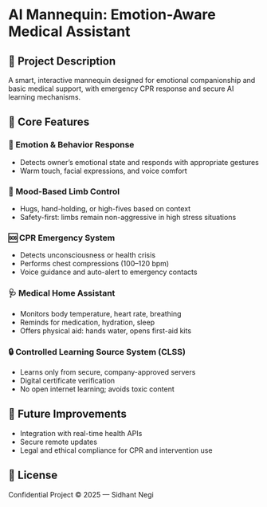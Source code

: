 # AI Mannequin: Emotion-Aware Medical Assistant

## 🤖 Project Description
A smart, interactive mannequin designed for emotional companionship and basic medical support, with emergency CPR response and secure AI learning mechanisms.

## 🔧 Core Features

### 🧠 Emotion & Behavior Response
- Detects owner’s emotional state and responds with appropriate gestures
- Warm touch, facial expressions, and voice comfort

### 🦾 Mood-Based Limb Control
- Hugs, hand-holding, or high-fives based on context
- Safety-first: limbs remain non-aggressive in high stress situations

### 🆘 CPR Emergency System
- Detects unconsciousness or health crisis
- Performs chest compressions (100–120 bpm)
- Voice guidance and auto-alert to emergency contacts

### 🩺 Medical Home Assistant
- Monitors body temperature, heart rate, breathing
- Reminds for medication, hydration, sleep
- Offers physical aid: hands water, opens first-aid kits

### 🔒 Controlled Learning Source System (CLSS)
- Learns only from secure, company-approved servers
- Digital certificate verification
- No open internet learning; avoids toxic content

## 🧪 Future Improvements
- Integration with real-time health APIs
- Secure remote updates
- Legal and ethical compliance for CPR and intervention use

## 🧾 License
Confidential Project © 2025 — Sidhant Negi
